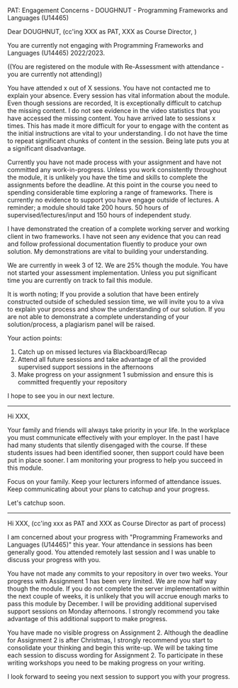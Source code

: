 PAT: Engagement Concerns - DOUGHNUT - Programming Frameworks and Languages (U14465)

Dear DOUGHNUT,
(cc'ing 
    XXX as PAT,
    XXX as Course Director,
)

You are currently not engaging with Programming Frameworks and Languages (U14465) 2022/2023.

((You are registered on the module with Re-Assessment with attendance - you are currently not attending))

You have attended x out of X sessions.
You have not contacted me to explain your absence.
Every session has vital information about the module. Even though sessions are recorded, It is exceptionally difficult to catchup the missing content. I do not see evidence in the video statistics that you have accessed the missing content.
You have arrived late to sessions x times. This has made it more difficult for your to engage with the content as the initial instructions are vital to your understanding. I do not have the time to repeat significant chunks of content in the session. Being late puts you at a significant disadvantage.

Currently you have not made process with your assignment and have not committed any work-in-progress.
Unless you work consistently throughout the module, it is unlikely you have the time and skills to complete the assignments before the deadline.
At this point in the course you need to spending considerable time exploring a range of frameworks.
There is currently no evidence to support you have engage outside of lectures.
A reminder; a module should take 200 hours. 50 hours of supervised/lectures/input and 150 hours of independent study.

I have demonstrated the creation of a complete working server and working client in two frameworks. I have not seen any evidence that you can read and follow professional documentation fluently to produce your own solution. My demonstrations are vital to building your understanding.

We are currently in week 3 of 12. We are 25% though the module. You have not started your assessment implementation.
Unless you put significant time you are currently on track to fail this module.

It is worth noting; If you provide a solution that have been entirely constructed outside of scheduled session time, we will invite you to a viva to explain your process and show the understanding of our solution. If you are not able to demonstrate a complete understanding of your solution/process, a plagiarism panel will be raised.

Your action points:
1. Catch up on missed lectures via Blackboard/Recap
2. Attend all future sessions and take advantage of all the provided supervised support sessions in the afternoons
3. Make progress on your assignment 1 submission and ensure this is committed frequently your repository

I hope to see you in our next lecture.

---

Hi XXX,

Your family and friends will always take priority in your life.
In the workplace you must communicate effectively with your employer.
In the past I have had many students that silently disengaged with the course.
If these students issues had been identified sooner, then support could have been put in place sooner.
I am monitoring your progress to help you succeed in this module.

Focus on your family.
Keep your lecturers informed of attendance issues.
Keep communicating about your plans to catchup and your progress.

Let's catchup soon.


---

Hi XXX,
(cc'ing xxx as PAT and XXX as Course Director as part of process)

I am concerned about your progress with "Programming Frameworks and Languages (U14465)" this year.
Your attendance in sessions has been generally good.
You attended remotely last session and I was unable to discuss your progress with you.

You have not made any commits to your repository in over two weeks. Your progress with Assignment 1 has been very limited.
We are now half way though the module. If you do not complete the server implementation within the next couple of weeks, it is unlikely that you will accrue enough marks to pass this module by December.
I will be providing additional supervised support sessions on Monday afternoons. I strongly recommend you take advantage of this additional support to make progress.

You have made no visible progress on Assignment 2. Although the deadline for Assignment 2 is after Christmas, I strongly recommend you start to consolidate your thinking and begin this write-up. We will be taking time each session to discuss wording for Assignment 2. To participate in these writing workshops you need to be making progress on your writing.

I look forward to seeing you next session to support you with your progress.

